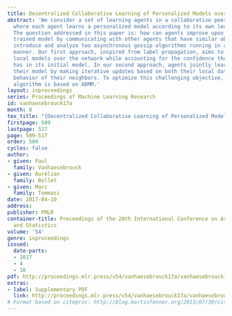```yaml
---
title: Decentralized Collaborative Learning of Personalized Models over Networks
abstract: 'We consider a set of learning agents in a collaborative peer-to-peer network,
  where each agent learns a personalized model according to its own learning objective.
  The question addressed in this paper is: how can agents improve upon their locally
  trained model by communicating with other agents that have similar objectives? We
  introduce and analyze two asynchronous gossip algorithms running in a fully decentralized
  manner. Our first approach, inspired from label propagation, aims to smooth pre-trained
  local models over the network while accounting for the confidence that each agent
  has in its initial model. In our second approach, agents jointly learn and propagate
  their model by making iterative updates based on both their local dataset and the
  behavior of their neighbors. To optimize this challenging objective, our decentralized
  algorithm is based on ADMM.'
layout: inproceedings
series: Proceedings of Machine Learning Research
id: vanhaesebrouck17a
month: 0
tex_title: "{Decentralized Collaborative Learning of Personalized Models over Networks}"
firstpage: 509
lastpage: 517
page: 509-517
order: 509
cycles: false
author:
- given: Paul
  family: Vanhaesebrouck
- given: Aurélien
  family: Bellet
- given: Marc
  family: Tommasi
date: 2017-04-10
address: 
publisher: PMLR
container-title: Proceedings of the 20th International Conference on Artificial Intelligence
  and Statistics
volume: '54'
genre: inproceedings
issued:
  date-parts:
  - 2017
  - 4
  - 10
pdf: http://proceedings.mlr.press/v54/vanhaesebrouck17a/vanhaesebrouck17a.pdf
extras:
- label: Supplementary PDF
  link: http://proceedings.mlr.press/v54/vanhaesebrouck17a/vanhaesebrouck17a-supp.pdf
# Format based on citeproc: http://blog.martinfenner.org/2013/07/30/citeproc-yaml-for-bibliographies/
---
```

